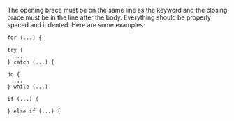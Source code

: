 The opening brace must be on the same line as the keyword and the closing brace must be in the line after the body.
Everything should be properly spaced and indented. Here are some examples:

    for (...) {

    try {
      ...
    } catch (...) {

    do {
      ...
    } while (...)

    if (...) {

    } else if (...) {

      